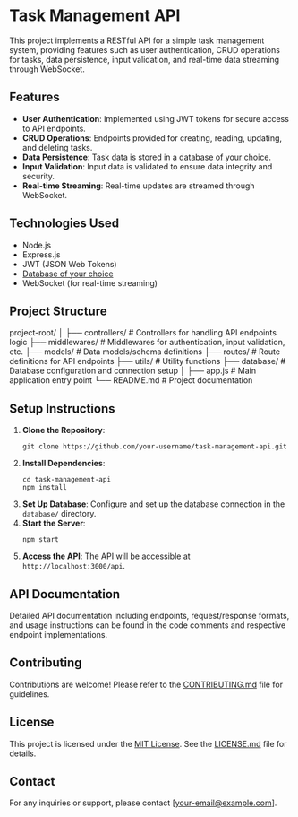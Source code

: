 # Task Management API

This project implements a RESTful API for a simple task management system, providing features such as user authentication, CRUD operations for tasks, data persistence, input validation, and real-time data streaming through WebSocket.

## Features

- **User Authentication**: Implemented using JWT tokens for secure access to API endpoints.
- **CRUD Operations**: Endpoints provided for creating, reading, updating, and deleting tasks.
- **Data Persistence**: Task data is stored in a [database of your choice].
- **Input Validation**: Input data is validated to ensure data integrity and security.
- **Real-time Streaming**: Real-time updates are streamed through WebSocket.

## Technologies Used

- Node.js
- Express.js
- JWT (JSON Web Tokens)
- [Database of your choice]
- WebSocket (for real-time streaming)

## Project Structure

project-root/
│
├── controllers/ # Controllers for handling API endpoints logic
├── middlewares/ # Middlewares for authentication, input validation, etc.
├── models/ # Data models/schema definitions
├── routes/ # Route definitions for API endpoints
├── utils/ # Utility functions
├── database/ # Database configuration and connection setup
│
├── app.js # Main application entry point
└── README.md # Project documentation


## Setup Instructions

1. **Clone the Repository**: 
    ```
    git clone https://github.com/your-username/task-management-api.git
    ```
2. **Install Dependencies**: 
    ```
    cd task-management-api
    npm install
    ```
3. **Set Up Database**: Configure and set up the database connection in the `database/` directory.
4. **Start the Server**: 
    ```
    npm start
    ```
5. **Access the API**: The API will be accessible at `http://localhost:3000/api`.

## API Documentation

Detailed API documentation including endpoints, request/response formats, and usage instructions can be found in the code comments and respective endpoint implementations.

## Contributing

Contributions are welcome! Please refer to the [CONTRIBUTING.md] file for guidelines.

## License

This project is licensed under the [MIT License]. See the [LICENSE.md] file for details.

## Contact

For any inquiries or support, please contact [your-email@example.com].

[database of your choice]: # (e.g., MongoDB, PostgreSQL, MySQL)
[CONTRIBUTING.md]: CONTRIBUTING.md
[MIT License]: LICENSE.md
[LICENSE.md]: LICENSE.md
